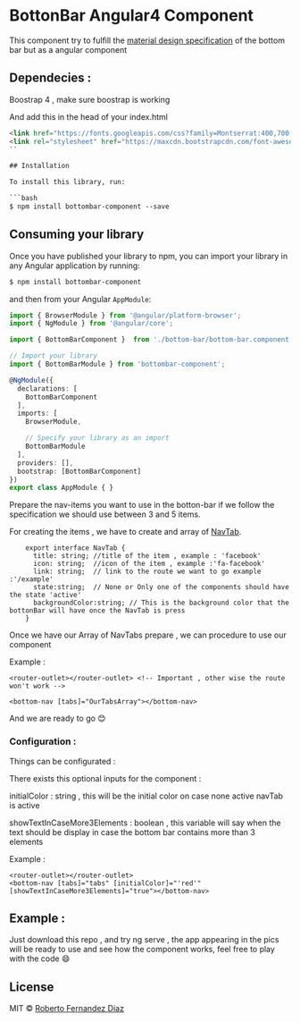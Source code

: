 # BottonBar Angular4 Component

This component try to fulfill the [material design specification](https://material.io/guidelines/components/bottom-navigation.html) of the bottom bar but as a angular component

## Dependecies : 

Boostrap 4 , make sure boostrap is working


And add this in the head of your index.html
```html
<link href="https://fonts.googleapis.com/css?family=Montserrat:400,700,200" rel="stylesheet" />
<link rel="stylesheet" href="https://maxcdn.bootstrapcdn.com/font-awesome/latest/css/font-awesome.min.css" />
``

## Installation

To install this library, run:

```bash
$ npm install bottombar-component --save
```

## Consuming your library

Once you have published your library to npm, you can import your library in any Angular application by running:

```bash
$ npm install bottombar-component
```

and then from your Angular `AppModule`:

```typescript
import { BrowserModule } from '@angular/platform-browser';
import { NgModule } from '@angular/core';

import { BottomBarComponent }  from './bottom-bar/bottom-bar.component';';

// Import your library
import { BottomBarModule } from 'bottombar-component';

@NgModule({
  declarations: [
    BottomBarComponent
  ],
  imports: [
    BrowserModule,

    // Specify your library as an import
    BottomBarModule
  ],
  providers: [],
  bootstrap: [BottomBarComponent]
})
export class AppModule { }
```

Prepare the nav-items you want to use in the botton-bar
 if we follow the specification we should use between 3 and 5 items.
 
 For creating the items , we have to create and array of [NavTab](#TODO_Add_link_to_file).
 
        export interface NavTab {
          title: string; //title of the item , example : 'facebook'
          icon: string;  //icon of the item , example :'fa-facebook'
          link: string;  // link to the route we want to go example :'/example'
          state:string;  // None or Only one of the components should have the state 'active'
          backgroundColor:string; // This is the background color that the bottonBar will have once the NavTab is press
        }
        
Once we have our Array of NavTabs prepare , we can procedure to use our component

Example :
    
    <router-outlet></router-outlet> <!-- Important , other wise the route won't work -->
    
    <bottom-nav [tabs]="OurTabsArray"></bottom-nav>

 And we are ready to go 😊 
 
 
### Configuration : 
 
Things can be configurated :

There exists this optional inputs for the component :

initialColor : string , this will be the initial color on case none active navTab is active

showTextInCaseMore3Elements : boolean , this variable will say when the text should be display in case the bottom bar contains more than 3 elements 
 

Example : 

    <router-outlet></router-outlet>
    <bottom-nav [tabs]="tabs" [initialColor]="'red'" [showTextInCaseMore3Elements]="true"></bottom-nav>



## Example :

Just download this repo , and try ng serve , the app appearing in the pics will be ready to use and see how the component works,
feel free to play with the code 😄 



## License

MIT © [Roberto Fernandez Diaz](mailto:robertofd1995@gmail.com)
